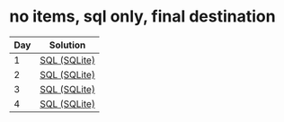 # no items, sql only, final destination

|Day|Solution|
|-|-|
|1|[SQL (SQLite)](./01/01_sqlite.sql)|
|2|[SQL (SQLite)](./02/02_sqlite.sql)|
|3|[SQL (SQLite)](./03/03_sqlite.sql)|
|4|[SQL (SQLite)](./04/04_sqlite.sql)|

